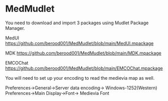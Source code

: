 # MedMudlet

You need to download and import 3 packages using Mudlet Package Manager.

MedUI
https://github.com/berood001/MedMudlet/blob/main/MedUI.mpackage

MDK
https://github.com/berood001/MedMudlet/blob/main/MDK.mpackage

EMCOChat
https://github.com/berood001/MedMudlet/blob/main/EMCOChat.mpackage

You will need to set up your encoding to read the medievia map as well.

Preferences->General->Server data encoding-> Windows-1252(Western)
Preferences->Main Display->Font-> Medievia Font
